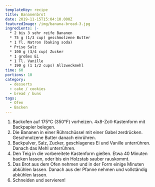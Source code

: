 ```yaml
---
templateKey: recipe
title: Bananenbrot
date: 2019-11-15T15:04:10.000Z
featuredImage: /img/banana-bread-3.jpg
ingredients: |-
  * 2 bis 3 sehr reife Bananen
  * 75 g (1/3 cup) geschmolzene Butter
  * 1 Tl. Natron (baking soda)
  * Prise Salz
  * 100 g (3/4 cup) Zucker
  * 1 großes Ei
  * 1 Tl. Vanille
  * 190 g (1 1/2 cups) Allzweckmehl
time: 60
portions: 10
category:
  - desserts
  - cake / cookies
  - bread / buns
tags:
  - Ofen
  - Backen
---
```


1. Backofen auf 175°C (350°F) vorheizen. 4x8-Zoll-Kastenform mit Backpapier belegen.
2. Die Bananen in einer Rührschüssel mit einer Gabel zerdrücken. Geschmolzene Butter danach einrühren.
3. Backpulver, Salz, Zucker, geschlagenes Ei und Vanille unterrühren. Danach das Mehl unterrühren.
4. Den Teig in die vorbereitete Kastenform gießen. Etwa 40 Minuten backen lassen, oder bis ein Holzstab sauber rauskommt.
5. Das Brot aus dem Ofen nehmen und in der Form einige Minuten abkühlen lassen. Danach aus der Pfanne nehmen und vollständig abkühlen lassen.
6. Schneiden und servieren!
